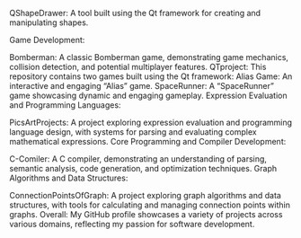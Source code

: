 QShapeDrawer: A tool built using the Qt framework for creating and manipulating shapes.

Game Development:

Bomberman: A classic Bomberman game, demonstrating game mechanics, collision detection, and potential multiplayer features.
QTproject: This repository contains two games built using the Qt framework:
Alias Game: An interactive and engaging “Alias” game.
SpaceRunner: A “SpaceRunner” game showcasing dynamic and engaging gameplay.
Expression Evaluation and Programming Languages:

PicsArtProjects: A project exploring expression evaluation and programming language design, with systems for parsing and evaluating complex mathematical expressions.
Core Programming and Compiler Development:

C-Comiler: A C compiler, demonstrating an understanding of parsing, semantic analysis, code generation, and optimization techniques.
Graph Algorithms and Data Structures:

ConnectionPointsOfGraph: A project exploring graph algorithms and data structures, with tools for calculating and managing connection points within graphs.
Overall: My GitHub profile showcases a variety of projects across various domains, reflecting my passion for software development.
